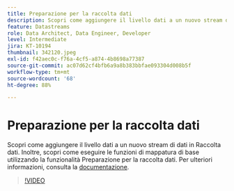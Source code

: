 ```yaml
---
title: Preparazione per la raccolta dati
description: Scopri come aggiungere il livello dati a un nuovo stream di dati in Raccolta dati.
feature: Datastreams
role: Data Architect, Data Engineer, Developer
level: Intermediate
jira: KT-10194
thumbnail: 342120.jpeg
exl-id: f42aec0c-f76a-4cf5-a874-4b8698a77387
source-git-commit: ac07d62cf4bfb6a9a8b383bbfae093304d008b5f
workflow-type: tm+mt
source-wordcount: '68'
ht-degree: 88%

---
```


# Preparazione per la raccolta dati

Scopri come aggiungere il livello dati a un nuovo stream di dati in Raccolta dati. Inoltre, scopri come eseguire le funzioni di mappatura di base utilizzando la funzionalità Preparazione per la raccolta dati. Per ulteriori informazioni, consulta la [documentazione](https://experienceleague.adobe.com/docs/experience-platform/edge/fundamentals/datastreams.html#data-prep).

>[!VIDEO](https://video.tv.adobe.com/v/342120/?quality=12&learn=on)

